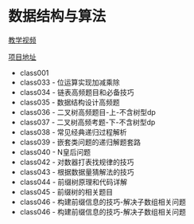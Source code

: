 # 数据结构与算法

[教学视频](https://space.bilibili.com/8888480)

[项目地址](https://github.com/algorithmzuo)

- class001
- class033 - 位运算实现加减乘除
- class034 - 链表高频题目和必备技巧
- class035 - 数据结构设计高频题
- class036 - 二叉树高频题目-上-不含树型dp
- class037 - 二叉树高频考题-下-不含树型dp
- class038 - 常见经典递归过程解析
- class039 - 嵌套类问题的递归解题套路
- class040 - N皇后问题
- class042 - 对数器打表找规律的技巧
- class043 - 根据数据量猜解法的技巧
- class044 - 前缀树原理和代码详解
- class045 - 前缀树的相关题目
- class046 - 构建前缀信息的技巧-解决子数组相关问题
- class046 - 构建前缀信息的技巧-解决子数组相关问题